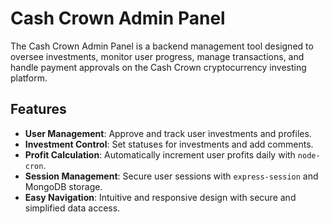 # Cash Crown Admin Panel

The Cash Crown Admin Panel is a backend management tool designed to oversee investments, monitor user progress, manage transactions, and handle payment approvals on the Cash Crown cryptocurrency investing platform.

## Features

- **User Management**: Approve and track user investments and profiles.
- **Investment Control**: Set statuses for investments and add comments.
- **Profit Calculation**: Automatically increment user profits daily with `node-cron`.
- **Session Management**: Secure user sessions with `express-session` and MongoDB storage.
- **Easy Navigation**: Intuitive and responsive design with secure and simplified data access.

